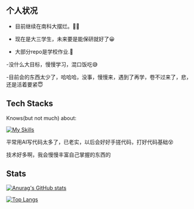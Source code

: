 
## 个人状况

- 目前继续在南科大摆烂。😶‍🌫️
  
- 现在是大三学生，未来要是能保研就好了😀

- 大部分repo是学校作业.🤗
  
-没什么大目标，慢慢学习，混口饭吃😅

-目前会的东西太少了，哈哈哈，没事，慢慢来，遇到了再学，卷不过来了，悲，还是活着要紧😇

## Tech Stacks

Knows(but not much) about:

[![My Skills](https://skillicons.dev/icons?i=py,java,mysql,git,github,latex,md,postgres,pycharm)](https://skillicons.dev)

平常用AI写代码太多了，已老实，以后会好好手搓代码，打好代码基础😵

技术好多啊，我会慢慢丰富自己掌握的东西的

## Stats

[![Anurag's GitHub stats](https://github-readme-stats.vercel.app/api?username=freshtian)](https://github.com/anuraghazra/github-readme-stats)

[![Top Langs](https://github-readme-stats.vercel.app/api/top-langs/?username=freshtian&layout=compact&hide=vhdl,verilog,systemverilog,assembly,plpgsql&exclude_repo=SUSTech-CS301-xiaotiancai-not-watch)](https://github.com/anuraghazra/github-readme-stats)
